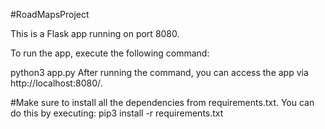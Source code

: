 #RoadMapsProject

This is a Flask app running on port 8080.

To run the app, execute the following command:

python3 app.py
After running the command, you can access the app via http://localhost:8080/.

#Make sure to install all the dependencies from requirements.txt. 
You can do this by executing:
pip3 install -r requirements.txt
